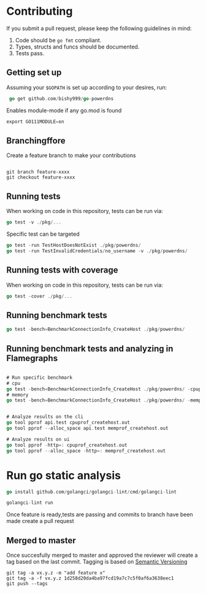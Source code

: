 # Contributing

If you submit a pull request, please keep the following guidelines in mind:

1. Code should be `go fmt` compliant.
2. Types, structs and funcs should be documented.
3. Tests pass.

## Getting set up

Assuming your `$GOPATH` is set up according to your desires, run:

```go
 go get github.com/bishy999/go-powerdns
```

Enables module-mode if any go.mod is found

```go
export GO111MODULE=on
```


## Branchingffore

Create a feature branch to make your contributions

```git

git branch feature-xxxx
git checkout feature-xxxx

```
## Running tests

When working on code in this repository, tests can be run via:

```go
go test -v ./pkg/...
```


Specific test can be targeted

```go
go test -run TestHostDoesNotExist ./pkg/powerdns/
go test -run TestInvalidCredentials/no_username -v ./pkg/powerdns/
```

## Running tests with coverage

When working on code in this repository, tests can be run via:

```go
go test -cover ./pkg/...
```

## Running benchmark tests

```go
go test -bench=BenchmarkConnectionInfo_CreateHost ./pkg/powerdns/

```

## Running benchmark tests and analyzing in Flamegraphs

```go

# Run specific benchmark
# cpu
go test -bench=BenchmarkConnectionInfo_CreateHost ./pkg/powerdns/ -cpuprofile cpuprof_createhost.out
# memory
go test -bench=BenchmarkConnectionInfo_CreateHost ./pkg/powerdns/ -memprofile memprof_createhost.out


# Analyze results on the cli
go tool pprof api.test cpuprof_createhost.out
go tool pprof --alloc_space api.test memprof_createhost.out

# Analyze results on ui
go tool pprof -http=: cpuprof_createhost.out
go tool pprof --alloc_space -http=: memprof_createhost.out

```
# Run go static analysis
```go 
go install github.com/golangci/golangci-lint/cmd/golangci-lint

golangci-lint run
```


Once feature is ready,tests are passing and commits to branch have been made create a pull request


## Merged to master
Once succesfully merged to master and approved the reviewer will create a tag based on the last commit. Tagging is based on [Semantic Versioning](https://semver.org/)
```git
git tag -a vx.y.z -m "add feature x"
git tag -a -f vx.y.z 1d258d20da4ba97fcd19a7c7c5f0af6a3638eec1
git push --tags
```